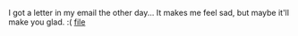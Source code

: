 I got a letter in my email the other day... It makes me feel sad, but maybe it'll make you glad. :( [file](${myletter_docx})
